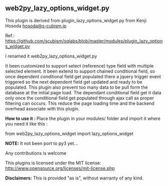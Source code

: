 ## web2py_lazy_options_widget.py

This plugin is derived from plugin_lazy_options_widget.py from Kenji Hosoda <hosoda@s-cubism.jp>

Ref.: https://github.com/scubism/sqlabs/blob/master/modules/plugin_lazy_options_widget.py

I renamed it web2py_lazy_options_widget.py

It been customized to support select (reference) type field with multiple selected element.
It been extend to support chained conditional field, so once dependent conditional field get populated there a jquery
trigger event triggered so the next dependent field get updated and ready to be populated.
This plugin also prevent too many data to be pull form the database at the initial page load. The dependant conditional
field get it data only once the conditional field get populated through ajax call as proper filtering can occurs.
This reduce the page loading time and the backend overhead associate with this plugin.

**How to use it :**
Place the plugin in your modules/ folder and import it where you need it like this :

from web2py_lazy_options_widget import lazy_options_widget

**NOTE:** It not been port to py3 yet...

Any contributions is welcome

This plugins is licensed under the MIT license: http://www.opensource.org/licenses/mit-license.php

**Disclaimers:** This is provided "as is", without warranty of any kind.
